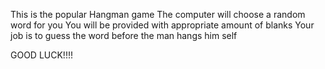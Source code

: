 This is the popular Hangman game
The computer will choose a random word for you
You will be provided with appropriate amount of blanks
Your job is to guess the word before the man hangs him self

GOOD LUCK!!!!